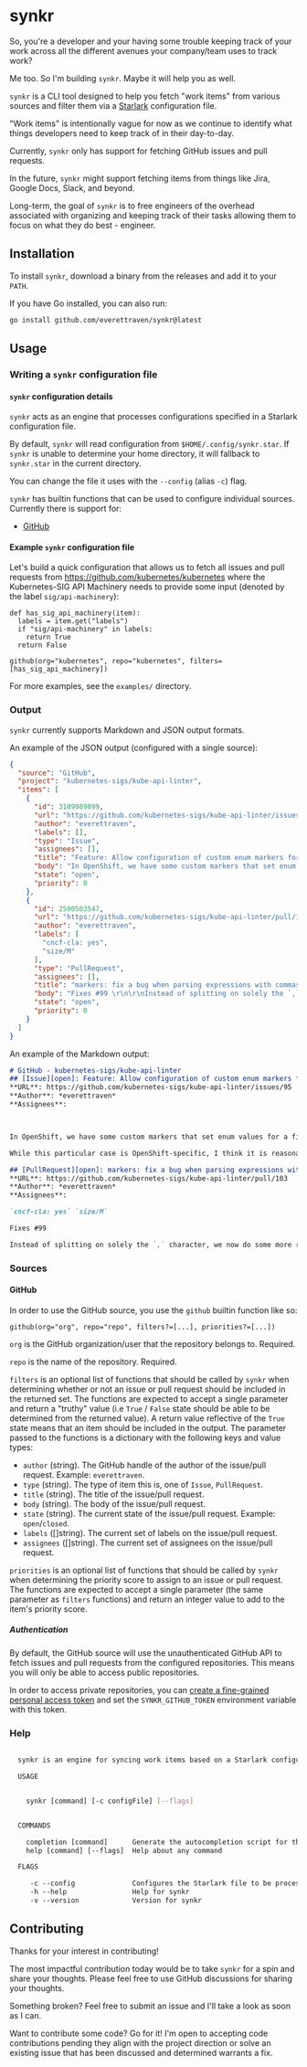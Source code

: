 # synkr

So, you're a developer and your having some trouble keeping track of your work across all the different avenues your company/team uses to track work?

Me too. So I'm building `synkr`. Maybe it will help you as well.

`synkr` is a CLI tool designed to help you fetch "work items" from various sources and filter them via a [Starlark](https://github.com/bazelbuild/starlark) configuration file.

"Work items" is intentionally vague for now as we continue to identify what things developers need to
keep track of in their day-to-day.

Currently, `synkr` only has support for fetching GitHub issues and pull requests.

In the future, `synkr` might support fetching items from things like Jira, Google Docs, Slack, and beyond.

Long-term, the goal of `synkr` is to free engineers of the overhead associated with organizing and keeping track of their tasks allowing them to focus on what they do best - engineer.

## Installation

To install `synkr`, download a binary from the releases and add it to your `PATH`.

If you have Go installed, you can also run:

```sh
go install github.com/everettraven/synkr@latest
```

## Usage

### Writing a `synkr` configuration file

#### `synkr` configuration details

`synkr` acts as an engine that processes configurations specified in a Starlark configuration file.

By default, `synkr` will read configuration from `$HOME/.config/synkr.star`. If `synkr` is unable to determine your home directory, it will fallback to `synkr.star` in the current directory.

You can change the file it uses with the `--config` (alias `-c`) flag.

`synkr` has builtin functions that can be used to configure individual sources. Currently there is support for:

- [GitHub](#github)

#### Example `synkr` configuration file

Let's build a quick configuration that allows us to fetch all issues and pull requests
from <https://github.com/kubernetes/kubernetes> where the Kubernetes-SIG API Machinery needs
to provide some input (denoted by the label `sig/api-machinery`):

```starlark
def has_sig_api_machinery(item):
  labels = item.get("labels")
  if "sig/api-machinery" in labels:
    return True
  return False

github(org="kubernetes", repo="kubernetes", filters=[has_sig_api_machinery])
```

For more examples, see the `examples/` directory.

### Output

`synkr` currently supports Markdown and JSON output formats.

An example of the JSON output (configured with a single source):

```json
{
  "source": "GitHub",
  "project": "kubernetes-sigs/kube-api-linter",
  "items": [
    {
      "id": 3109989899,
      "url": "https://github.com/kubernetes-sigs/kube-api-linter/issues/95",
      "author": "everettraven",
      "labels": [],
      "type": "Issue",
      "assignees": [],
      "title": "Feature: Allow configuration of custom enum markers for `maxlength` linter",
      "body": "In OpenShift, we have some custom markers that set enum values for a field and this results in the `maxlength` linter stating that a field/type alias should have a maximum length when using this custom marker instead of the standard `kubebuilder:validation:Enum` marker.\n\nWhile this particular case is OpenShift-specific, I think it is reasonable to make a generic way to extend this detection logic as there may be other vendors and/or projects that use their own custom markers for CRD generation.",
      "state": "open",
      "priority": 0
    },
    {
      "id": 2590503547,
      "url": "https://github.com/kubernetes-sigs/kube-api-linter/pull/103",
      "author": "everettraven",
      "labels": [
        "cncf-cla: yes",
        "size/M"
      ],
      "type": "PullRequest",
      "assignees": [],
      "title": "markers: fix a bug when parsing expressions with commas present in value",
      "body": "Fixes #99 \r\n\r\nInstead of splitting on solely the `,` character, we now do some more robust normalization for parsing of markers to handle the scenarios where a marker may specify an expression with attributes the have a `,` in their value.",
      "state": "open",
      "priority": 0
    }
  ]
}
```

An example of the Markdown output:

```md
# GitHub - kubernetes-sigs/kube-api-linter
## [Issue][open]: Feature: Allow configuration of custom enum markers for `maxlength` linter
**URL**: https://github.com/kubernetes-sigs/kube-api-linter/issues/95
**Author**: *everettraven*
**Assignees**:



In OpenShift, we have some custom markers that set enum values for a field and this results in the `maxlength` linter stating that a field/type alias should have a maximum length when using this custom marker instead of the standard `kubebuilder:validation:Enum` marker.

While this particular case is OpenShift-specific, I think it is reasonable to make a generic way to extend this detection logic as there may be other vendors and/or projects that use their own custom markers for CRD generation.

## [PullRequest][open]: markers: fix a bug when parsing expressions with commas present in value
**URL**: https://github.com/kubernetes-sigs/kube-api-linter/pull/103
**Author**: *everettraven*
**Assignees**:

`cncf-cla: yes` `size/M`

Fixes #99

Instead of splitting on solely the `,` character, we now do some more robust normalization for parsing of markers to handle the scenarios where a marker may specify an expression with attributes the have a `,` in their value.
```

### Sources

#### GitHub

In order to use the GitHub source, you use the `github` builtin function like so:

```starlark
github(org="org", repo="repo", filters?=[...], priorities?=[...])
```

`org` is the GitHub organization/user that the repository belongs to. Required.

`repo` is the name of the repository. Required.

`filters` is an optional list of functions that should be called by `synkr` when determining whether or not an issue or pull request should be included in the returned set.
The functions are expected to accept a single parameter and return a "truthy" value (i.e `True` / `False` state should be able to be determined from the returned value).
A return value reflective of the `True` state means that an item should be included in the output.
The parameter passed to the functions is a dictionary with the following keys and value types:

- `author` (string). The GitHub handle of the author of the issue/pull request. Example: `everettraven`.
- `type` (string). The type of item this is, one of `Issue`, `PullRequest`.
- `title` (string). The title of the issue/pull request.
- `body` (string). The body of the issue/pull request.
- `state` (string). The current state of the issue/pull request. Example: `open`/`closed`.
- `labels` ([]string). The current set of labels on the issue/pull request.
- `assignees` ([]string). The current set of assignees on the issue/pull request.

`priorities` is an optional list of functions that should be called by `synkr` when determining the priority score to assign to an issue or pull request.
The functions are expected to accept a single parameter (the same parameter as `filters` functions) and return an integer value to add to the item's priority score.

##### Authentication

By default, the GitHub source will use the unauthenticated GitHub API to fetch issues and pull requests from the configured repositories. This means you will only be able to access public repositories.

In order to access private repositories, you can [create a fine-grained personal access token](https://docs.github.com/en/authentication/keeping-your-account-and-data-secure/managing-your-personal-access-tokens#creating-a-fine-grained-personal-access-token) and set the `SYNKR_GITHUB_TOKEN` environment variable with this token.

### Help

```sh

  synkr is an engine for syncing work items based on a Starlark configuration

  USAGE


    synkr [command] [-c configFile] [--flags]  


  COMMANDS

    completion [command]      Generate the autocompletion script for the specified shell
    help [command] [--flags]  Help about any command

  FLAGS

     -c --config              Configures the Starlark file to be processed for configuration (synkr.star)
     -h --help                Help for synkr
     -v --version             Version for synkr

```

## Contributing

Thanks for your interest in contributing!

The most impactful contribution today would be to take `synkr` for a spin
and share your thoughts. Please feel free to use GitHub discussions for sharing your
thoughts.

Something broken? Feel free to submit an issue and I'll take a look as soon as I can.

Want to contribute some code? Go for it! I'm open to accepting code contributions pending they align
with the project direction or solve an existing issue that has been discussed and determined warrants a fix.
